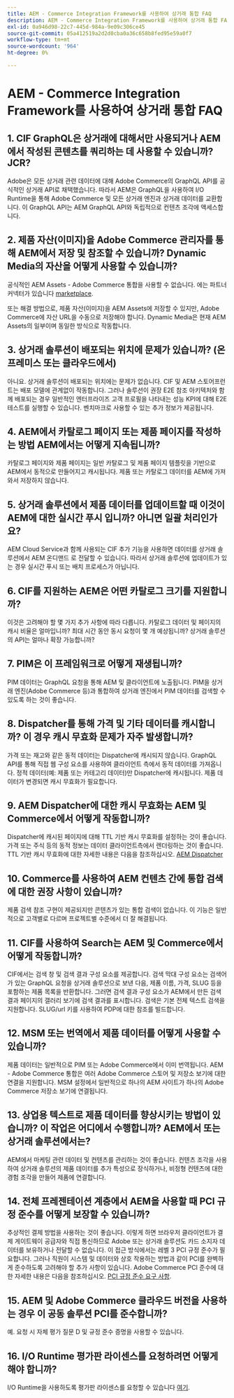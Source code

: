 ```yaml
---
title: AEM - Commerce Integration Framework를 사용하여 상거래 통합 FAQ
description: AEM - Commerce Integration Framework를 사용하여 상거래 통합 FAQ
exl-id: 0a946d98-22c7-445d-984a-9e09c306ce45
source-git-commit: 05a412519a2d2d0cba0a36c658b8fed95e59a0f7
workflow-type: tm+mt
source-wordcount: '964'
ht-degree: 0%

---
```


# AEM - Commerce Integration Framework를 사용하여 상거래 통합 FAQ

## 1. CIF GraphQL은 상거래에 대해서만 사용되거나 AEM에서 작성된 콘텐츠를 쿼리하는 데 사용할 수 있습니까? JCR?

Adobe은 모든 상거래 관련 데이터에 대해 Adobe Commerce의 GraphQL API를 공식적인 상거래 API로 채택했습니다. 따라서 AEM은 GraphQL을 사용하여 I/O Runtime을 통해 Adobe Commerce 및 모든 상거래 엔진과 상거래 데이터를 교환합니다. 이 GraphQL API는 AEM GraphQL API와 독립적으로 컨텐츠 조각에 액세스합니다.

## 2. 제품 자산(이미지)을 Adobe Commerce 관리자를 통해 AEM에서 저장 및 참조할 수 있습니까? Dynamic Media의 자산을 어떻게 사용할 수 있습니까?

공식적인 AEM Assets - Adobe Commerce 통합을 사용할 수 없습니다. 에는 파트너 커넥터가 있습니다 [marketplace](https://marketplace.magento.com/bounteous-dam.html).

또는 해결 방법으로, 제품 자산(이미지)을 AEM Assets에 저장할 수 있지만, Adobe Commerce에 자산 URL을 수동으로 저장해야 합니다. Dynamic Media은 현재 AEM Assets의 일부이며 동일한 방식으로 작동합니다.

## 3. 상거래 솔루션이 배포되는 위치에 문제가 있습니까? (온프레미스 또는 클라우드에서)

아니요. 상거래 솔루션이 배포되는 위치에는 문제가 없습니다. CIF 및 AEM 스토어프런트는 배포 모델에 관계없이 작동합니다. 그러나 솔루션이 권장 E2E 참조 아키텍처와 함께 배포되는 경우 일반적인 엔터프라이즈 고객 프로필을 나타내는 성능 KPI에 대해 E2E 테스트를 실행할 수 있습니다. 벤치마크로 사용할 수 있는 추가 정보가 제공됩니다.

## 4. AEM에서 카탈로그 페이지 또는 제품 페이지를 작성하는 방법 AEM에서는 어떻게 지속됩니까?

카탈로그 페이지와 제품 페이지는 일반 카탈로그 및 제품 페이지 템플릿을 기반으로 AEM에서 동적으로 만들어지고 캐시됩니다. 제품 또는 카탈로그 데이터를 AEM에 가져와서 저장하지 않습니다.

## 5. 상거래 솔루션에서 제품 데이터를 업데이트할 때 이것이 AEM에 대한 실시간 푸시 입니까? 아니면 일괄 처리인가요?

AEM Cloud Service과 함께 사용되는 CIF 추가 기능을 사용하면 데이터를 상거래 솔루션에서 AEM 온디맨드 로 전달할 수 있습니다. 따라서 상거래 솔루션에 업데이트가 있는 경우 실시간 푸시 또는 배치 프로세스가 아닙니다.

## 6. CIF를 지원하는 AEM은 어떤 카탈로그 크기를 지원합니까?

이것은 고려해야 할 몇 가지 추가 사항에 따라 다릅니다. 카탈로그 데이터 및 페이지의 캐시 비율은 얼마입니까? 최대 시간 동안 동시 요청이 몇 개 예상됩니까? 상거래 솔루션의 API는 얼마나 확장 가능합니까?

## 7. PIM은 이 프레임워크로 어떻게 재생됩니까?

PIM 데이터는 GraphQL 요청을 통해 AEM 및 클라이언트에 노출됩니다. PIM을 상거래 엔진(Adobe Commerce 등)과 통합하여 상거래 엔진에서 PIM 데이터를 검색할 수 있도록 하는 것이 좋습니다.

## 8. Dispatcher를 통해 가격 및 기타 데이터를 캐시합니까? 이 경우 캐시 무효화 문제가 자주 발생합니까?

가격 또는 재고와 같은 동적 데이터는 Dispatcher에 캐시되지 않습니다. GraphQL API를 통해 직접 웹 구성 요소를 사용하여 클라이언트 측에서 동적 데이터를 가져옵니다. 정적 데이터(예: 제품 또는 카테고리 데이터)만 Dispatcher에 캐시됩니다. 제품 데이터가 변경되면 캐시 무효화가 필요합니다.

## 9. AEM Dispatcher에 대한 캐시 무효화는 AEM 및 Commerce에서 어떻게 작동합니까?

Dispatcher에 캐시된 페이지에 대해 TTL 기반 캐시 무효화를 설정하는 것이 좋습니다. 가격 또는 주식 등의 동적 정보는 데이터 클라이언트측에서 렌더링하는 것이 좋습니다. TTL 기반 캐시 무효화에 대한 자세한 내용은 다음을 참조하십시오. [AEM Dispatcher](https://helpx.adobe.com/experience-manager/kb/optimizing-the-dispatcher-cache.html)

## 10. Commerce를 사용하여 AEM 컨텐츠 간에 통합 검색에 대한 권장 사항이 있습니까?

제품 검색 참조 구현이 제공되지만 콘텐츠가 있는 통합 검색이 없습니다. 이 기능은 일반적으로 고객별로 다르며 프로젝트별 수준에서 더 잘 해결됩니다.

## 11. CIF를 사용하여 Search는 AEM 및 Commerce에서 어떻게 작동합니까?

CIF에서는 검색 창 및 검색 결과 구성 요소를 제공합니다. 검색 막대 구성 요소는 검색어가 있는 GraphQL 요청을 상거래 솔루션으로 보낸 다음, 제품 이름, 가격, SLUG 등을 포함하는 제품 목록을 반환합니다. 그러면 검색 결과 구성 요소가 AEM에서 만든 검색 결과 페이지의 갤러리 보기에 검색 결과를 표시합니다. 검색은 기본 전체 텍스트 검색을 지원합니다. SLUG/url 키를 사용하여 PDP에 대한 참조를 빌드합니다.

## 12. MSM 또는 번역에서 제품 데이터를 어떻게 사용할 수 있습니까?

제품 데이터는 일반적으로 PIM 또는 Adobe Commerce에서 이미 번역됩니다. AEM - Adobe Commerce 통합은 여러 Adobe Commerce 스토어 및 저장소 보기에 대한 연결을 지원합니다. MSM 설정에서 일반적으로 하나의 AEM 사이트가 하나의 Adobe Commerce 저장소 보기에 연결됩니다.

## 13. 상업용 텍스트로 제품 데이터를 향상시키는 방법이 있습니까? 이 작업은 어디에서 수행합니까? AEM에서 또는 상거래 솔루션에서는?

AEM에서 마케팅 관련 데이터 및 컨텐츠를 관리하는 것이 좋습니다. 컨텐츠 조각을 사용하여 상거래 솔루션의 제품 데이터를 추가 특성으로 장식하거나, 비정형 컨텐츠에 대한 경험 조각을 만들어 제품에 연결합니다.

## 14. 전체 프레젠테이션 계층에서 AEM을 사용할 때 PCI 규정 준수를 어떻게 보장할 수 있습니까?

추상적인 결제 방법을 사용하는 것이 좋습니다. 이렇게 하면 브라우저 클라이언트가 결제 게이트웨이 공급자와 직접 통신하므로 Adobe 또는 상거래 솔루션도 카드 소지자 데이터를 보유하거나 전달할 수 없습니다. 이 접근 방식에서는 레벨 3 PCI 규정 준수가 필요합니다. 그러나 직원이 시스템 및 데이터와 상호 작용하는 방법과 같이 PCI를 완벽하게 준수하도록 고려해야 할 추가 사항이 있습니다. Adobe Commerce PCI 준수에 대한 자세한 내용은 다음을 참조하십시오. [PCI 규정 준수 요구 사항](https://business.adobe.com/products/magento/pci-compliance.html).

## 15. AEM 및 Adobe Commerce 클라우드 버전을 사용하는 경우 이 공동 솔루션 PCI를 준수합니까?

예. 요청 시 자체 평가 질문 D 및 규정 준수 증명을 사용할 수 있습니다.

## 16. I/O Runtime 평가판 라이센스를 요청하려면 어떻게 해야 합니까?

I/O Runtime을 사용하도록 평가판 라이센스를 요청할 수 있습니다 [여기](https://developer.adobe.com/app-builder/trial/).
